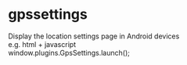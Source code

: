 gpssettings
===========
Display the location settings page in Android devices <br/>
e.g. html + javascript<br/>
window.plugins.GpsSettings.launch();
